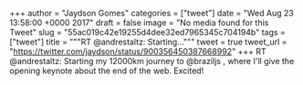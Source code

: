 
+++
author = "Jaydson Gomes"
categories = ["tweet"]
date = "Wed Aug 23 13:58:00 +0000 2017"
draft = false
image = "No media found for this Tweet"
slug = "55ac019c42e19255d4dee32ed7965345c704194b"
tags = ["tweet"]
title = """RT @andrestaltz: Starting..."""
tweet = true
tweet_url = "https://twitter.com/jaydson/status/900356450387668992"
+++
RT @andrestaltz: Starting my 12000km journey to @braziljs , where I'll give the opening keynote about the end of the web. Excited!

